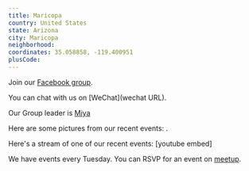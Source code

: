 ```yaml
---
title: Maricopa
country: United States
state: Arizona
city: Maricopa
neighborhood: 
coordinates: 35.058858, -119.400951
plusCode:
---
```

Join our [Facebook group](https://www.facebook.com/groups/free.code.camp.maricopa.arizona).

You can chat with us on [WeChat](wechat URL).

Our Group leader is [Miya](freecodecamp.org/miya)

Here are some pictures from our recent events:
![]().

Here's a stream of one of our recent events:
[youtube embed]

We have events every Tuesday. You can RSVP for an event on [meetup](meetupurl).
